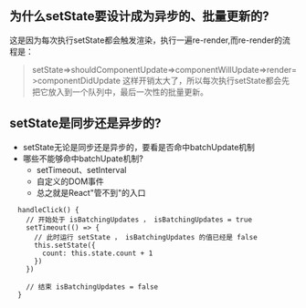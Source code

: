 ## 为什么setState要设计成为异步的、批量更新的?
这是因为每次执行setState都会触发渲染，执行一遍re-render,而re-render的流程是：
> setState=>shouldComponentUpdate=>componentWillUpdate=>render=>componentDidUpdate
这样开销太大了，所以每次执行setState都会先把它放入到一个队列中，最后一次性的批量更新。

## setState是同步还是异步的?
- setState无论是同步还是异步的，要看是否命中batchUpdate机制
- 哪些不能够命中batchUpate机制?
    - setTimeout、setInterval
    - 自定义的DOM事件
    - 总之就是React"管不到"的入口
```tsx
  handleClick() {
    // 开始处于 isBatchingUpdates ， isBatchingUpdates = true
    setTimeout(() => {
      // 此时运行 setState ， isBatchingUpdates 的值已经是 false
      this.setState({
        count: this.state.count + 1
      })
    })

    // 结束 isBatchingUpdates = false
  }
```